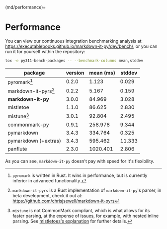 (md/performance)=

# Performance

You can view our continuous integration benchmarking analysis at: <https://executablebooks.github.io/markdown-it-py/dev/bench/>,
or you can run it for yourself within the repository:

```bash
tox -e py311-bench-packages -- --benchmark-columns mean,stddev
```

|       package        | version | mean (ms) | stddev |
| -------------------- | ------- | --------- | ------ |
| pyromark[^1]         | 0.2.0   | 1.123     | 0.029  |
| markdown-it-pyrs[^2] | 0.2.2   | 5.167     | 0.159  |
| **markdown-it-py**   | 3.0.0   | 84.969    | 3.028  |
| mistletoe            | 1.1.0   | 86.625    | 2.830  |
| mistune[^3]          | 3.0.1   | 92.804    | 2.495  |
| commonmark-py        | 0.9.1   | 258.978   | 9.344  |
| pymarkdown           | 3.4.3   | 334.764   | 0.325  |
| pymarkdown (+extras) | 3.4.3   | 595.462   | 11.333 |
| panflute             | 2.3.0   | 1020.401  | 2.806  |

As you can see, `markdown-it-py` doesn't pay with speed for it's flexibility.

[^1]: `pyromark` is written in Rust. It wins in performance, but is currently inferior in advanced functionality.
[^2]: `markdown-it-pyrs` is a Rust implementation of `markdown-it-py`'s parser, in beta development, check it out at: <https://github.com/chrisjsewell/markdown-it-pyrs>
[^3]: `mistune` is not CommonMark compliant, which is what allows for its
faster parsing, at the expense of issues, for example, with nested inline parsing.
See [mistletoes's explanation](https://github.com/miyuchina/mistletoe/blob/master/performance.md) for further details.
